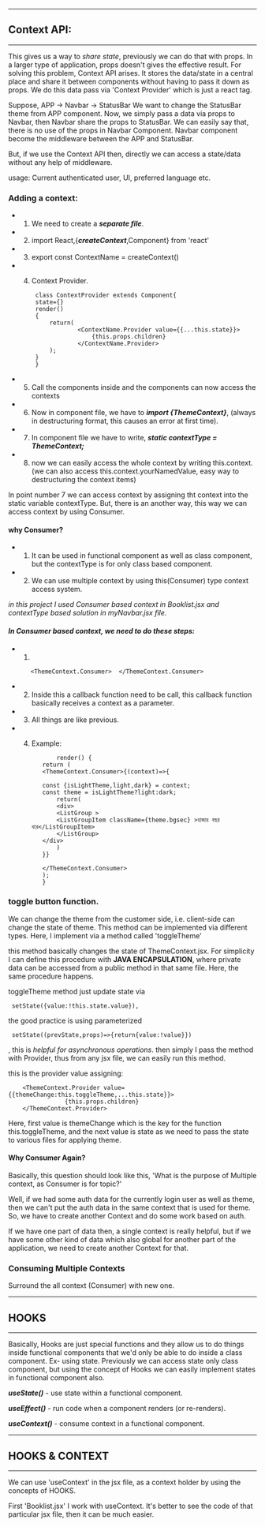 ***************************************************************
##                         Context API:
***************************************************************
This gives us a way to *share state*, previously we can do that with props. In a larger type of application, props doesn't gives the effective result.
For solving this problem, Context API arises. It stores the data/state in a central place and share it between components without having to pass it down as props.
We do this data pass via 'Context Provider' which is just a react tag.

Suppose, APP -> Navbar -> StatusBar
We want to change the StatusBar theme from APP component. Now, we simply pass a data via props to Navbar, then Navbar share the props to StatusBar.
We can easily say that, there is no use of the props in Navbar Component. Navbar component become the middleware between the APP and StatusBar.

But, if we use the Context API then, directly we can access a state/data without any help of middleware.

usage: Current authenticated user, UI, preferred language etc.

### Adding a context:

  - 1. We need to create a ***separate file***.
  - 2. import React,{***createContext***,Component} from 'react'
  - 3. export const ContextName = createContext()
  - 4. Context Provider.

            class ContextProvider extends Component{
            state={}
            render()
            {
                return(
                        <ContextName.Provider value={{...this.state}}>
                            {this.props.children}
                        </ContextName.Provider>
                );
            }
            }

- 5.  Call the components inside ***<ContextProvider> </ContextProvider>*** and the components can now access the contexts
- 6. Now in component file, we have to ***import {ThemeContext}***, (always in destructuring format, this causes an error at first time).
- 7. In component file we have to write, ***static contextType = ThemeContext;***
- 8. now we can easily access the whole context by writing this.context. (we can also access this.context.yourNamedValue, easy way to destructuring the context items)

In point number 7 we can access context by assigning tht context into the static variable contextType. But, there is an another way, this way we can access context by using Consumer.

#### why Consumer?

- 1. It can be used in functional component as well as class component, but the contextType is for only class based component.
- 2. We can use multiple context by using this(Consumer) type context access system.



*in this project I used Consumer based context in Booklist.jsx and contextType based solution in myNavbar.jsx file.*

#### ***In Consumer based context, we need to do these steps:***

- 1.  

         <ThemeContext.Consumer>  </ThemeContext.Consumer>


- 2. Inside this a callback function need to be call, this callback function basically receives a context as a parameter.
- 3. All things are like previous.

- 4. Example:

                render() {
            return (
            <ThemeContext.Consumer>{(context)=>{

            const {isLightTheme,light,dark} = context;
            const theme = isLightTheme?light:dark;
                return(
                <div>
                <ListGroup >
                <ListGroupItem className={theme.bgsec} >হাজার বছর ধরে</ListGroupItem>
                </ListGroup>
            </div>
                )
            }}

            </ThemeContext.Consumer>
            );
            }


### toggle button function.

We can change the theme from the customer side, i.e. client-side can change the state of theme. This method can be implemented via different types. Here, I implement via a method called 'toggleTheme'

this method basically changes the state of ThemeContext.jsx. For simplicity I can define this procedure with **JAVA ENCAPSULATION**, where private data can be accessed from a public method in that same file. Here, the same procedure happens.

toggleTheme method just update state via 

     setState({value:!this.state.value}),

the good practice is using parameterized 

     setState((prevState,props)=>{return{value:!value}})

, this is *helpful for asynchronous operations*.
then simply I pass the method with Provider, thus from any jsx file, we can easily run this method.

this is the provider value assigning:

        <ThemeContext.Provider value={{themeChange:this.toggleTheme,...this.state}}>
                    {this.props.children}
        </ThemeContext.Provider>

Here, first value is themeChange which is the key for the function this.toggleTheme, and the next value is state as we need to pass the state to various files for applying theme.



#### Why Consumer Again?
Basically, this question should look like this, 'What is the purpose of Multiple context, as Consumer is for topic?'

Well, if we had some auth data for the currently login user as well as theme, then we can't put the auth data in the same context that is used for theme. So, we have to create another Context and do some work based on auth. 

If we have one part of data then, a single context is really helpful, but if we have some other kind of data which also global for another part of the application, we need to create another Context for that.



### Consuming Multiple Contexts
Surround the all context (Consumer) with new one.





*******************************************************************
##                              HOOKS
*******************************************************************
Basically, Hooks are just special functions and they allow us to do things inside functional components that we'd only be able to do inside a class component.
Ex- using state. Previously we can access state only class component, but using the concept of Hooks we can easily implement states in functional component also.

***useState()*** - use state within a functional component.

***useEffect()*** - run code when a component renders (or re-renders).

***useContext()*** - consume context in a functional component.





*******************************************************************
##                         HOOKS & CONTEXT 
*******************************************************************

We can use 'useContext' in the jsx file, as a context holder by using the concepts of HOOKS.

First 'Booklist.jsx' I work with useContext. It's better to see the code of that particular jsx file, then it can be much easier.
